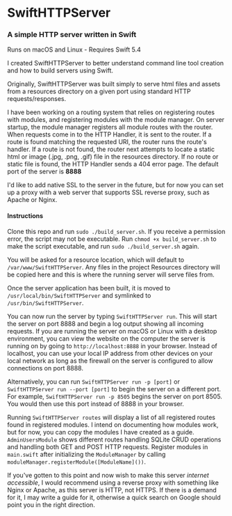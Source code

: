 #  SwiftHTTPServer

### A simple HTTP server written in Swift

Runs on macOS and Linux - Requires Swift 5.4

I created SwiftHTTPServer to better understand command line tool creation and how to build servers using Swift.

Originally, SwiftHTTPServer was built simply to serve html files and assets from a resources directory on a given port using standard HTTP requests/responses. 

I have been working on a routing system that relies on registering routes with modules, and registering modules with the module manager. On server startup, the module manager registers all module routes with the router. When requests come in to the HTTP Handler, it is sent to the router. If a route is found matching the requested URI, the router runs the route's handler. If a route is not found, the router next attempts to locate a static html or image (.jpg, .png, .gif) file in the resources directory. If no route or static file is found, the HTTP Handler sends a 404 error page. The default port of the server is **8888**

I'd like to add native SSL to the server in the future, but for now you can set up a proxy with a web server that supports SSL reverse proxy, such as Apache or Nginx.

#### Instructions

Clone this repo and run `sudo ./build_server.sh`. If you receive a permission error, the script may not be executable. Run `chmod +x build_server.sh` to make the script executable, and run `sudo ./build_server.sh` again.

You will be asked for a resource location, which will default to `/var/www/SwiftHTTPServer`. Any files in the project Resources directory will be copied here and this is where the running server will serve files from.

Once the server application has been built, it is moved to `/usr/local/bin/SwiftHTTPServer` and symlinked to `/usr/bin/SwiftHTTPServer`. 

You can now run the server by typing `SwiftHTTPServer run`. This will start the server on port 8888 and begin a log output showing all incoming requests. If you are running the server on macOS or Linux with a desktop environment, you can view the website on the computer the server is running on by going to `http://localhost:8888` in your browser. Instead of localhost, you can use your local IP address from other devices on your local network as long as the firewall on the server is configured to allow connections on port 8888. 

Alternatively, you can run `SwiftHTTPServer run -p [port]` or `SwiftHTTPServer run --port [port]` to begin the server on a different port. For example, `SwiftHTTPServer run -p 8505` begins the server on port 8505. You would then use this port instead of 8888 in your browser.

Running `SwiftHTTPServer routes` will display a list of all registered routes found in registered modules. I intend on documenting how modules work, but for now, you can copy the modules I have created as a guide. `AdminUsersModule` shows different routes handling SQLite CRUD operations and handling both GET and POST HTTP requests. Register modules in `main.swift` after initializing the `ModuleManager` by calling `moduleManager.registerModule([ModuleName]())`. 

If you've gotten to this point and now wish to make this server *internet accessible*, I would recommend using a reverse proxy with something like Nginx or Apache, as this server is HTTP, not HTTPS. If there is a demand for it, I may write a guide for it, otherwise a quick search on Google should point you in the right direction.

